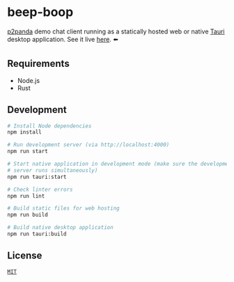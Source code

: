 # beep-boop

[p2panda](https://github.com/p2panda/design-document) demo chat client running as a statically hosted web or native [Tauri](https://tauri.studio/) desktop application. See it live [here](https://p2panda.org/demo/). ⬅️

## Requirements

* Node.js
* Rust

## Development

```bash
# Install Node dependencies
npm install

# Run development server (via http://localhost:4000)
npm run start

# Start native application in development mode (make sure the development
# server runs simultaneously)
npm run tauri:start

# Check linter errors
npm run lint

# Build static files for web hosting
npm run build

# Build native desktop application
npm run tauri:build
```

## License

[`MIT`](LICENSE)
